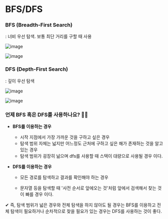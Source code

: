 # BFS/DFS
### BFS (Breadth-First Search)

: 너비 우선 탐색. 보통 최단 거리를 구할 때 사용

![image](https://user-images.githubusercontent.com/62419307/89103217-18af5180-d44b-11ea-9e5f-30bff5c22753.png)



![image](https://user-images.githubusercontent.com/62419307/89103232-37ade380-d44b-11ea-8477-e72715ec3348.png)



### DFS (Depth-First Search)

: 깊이 우선 탐색

![image](https://user-images.githubusercontent.com/62419307/89103291-a2f7b580-d44b-11ea-8007-3c51441129c5.png)



![image](https://user-images.githubusercontent.com/62419307/89103303-bb67d000-d44b-11ea-8f58-95d0beaa3f60.png)



### 언제 BFS 혹은 DFS를 사용하나요? 🙋‍♀️

- **BFS를 이용하는 경우**
  - 시작 지점에서 가장 가까운 것을 구하고 싶은 경우 
  - 탐색 범위 자체는 넓지만 어느정도 근처에 구하고 싶은 해가 존재하는 것을 알고 있는 경우
  - 탐색 범위가 굉장히 넒으며 dfs를 사용할 때 스택이 대량으로 사용될 경우 이다.

- **DFS를 이용하는 경우**

  - 모든 경로를 탐색하고 결과를 확인해야 하는 경우

  - 문자열 등을 탐색할 때 '사전 순서로 앞에오는 것'처럼 앞에서 검색해서 찾는 것이 빠를 경우 이다.

    

✔ 즉, 탐색 범위가 넓은 경우와 전체 탐색을 하지 않아도 될 경우는 BFS를 이용하고 전체 탐색이 필요하거나 순차적으로 찾을 필요가 있는 경우는 DFS를 사용하는 것이 좋다.